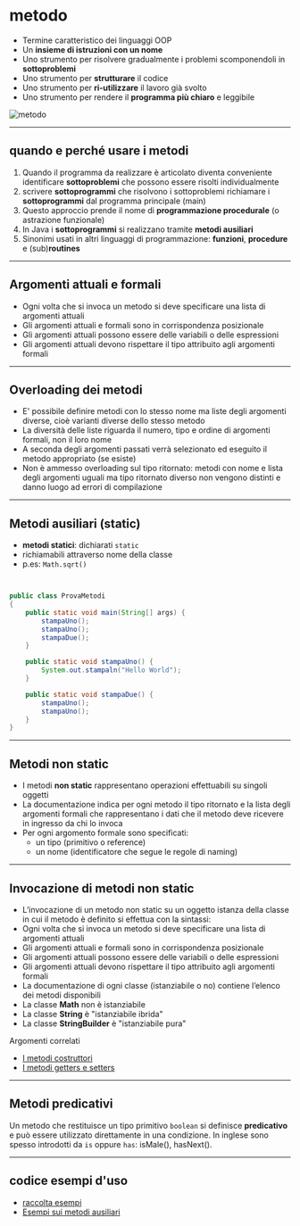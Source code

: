 # metodo

* Termine caratteristico dei linguaggi OOP
* Un  **insieme  di   istruzioni   con un nome** 
* Uno  strumento  per  risolvere gradualmente i problemi  scomponendoli  in **sottoproblemi**
* Uno strumento per **strutturare**  il codice
* Uno strumento per **ri-utilizzare** il lavoro già svolto
* Uno  strumento per rendere il **programma più chiaro** e leggibile

![metodo](https://raw.githubusercontent.com/maboglia/CorsoJava/master/appunti/img/Language/01_lang_base/02_classe_base/function.png)

---

## quando e perché usare i metodi

1. Quando il programma da realizzare è articolato diventa conveniente identificare **sottoproblemi** che possono essere risolti individualmente
2. scrivere **sottoprogrammi** che risolvono i sottoproblemi richiamare i **sottoprogrammi** dal programma principale (main)
3. Questo approccio prende il nome di **programmazione procedurale** (o astrazione funzionale)
4. In Java i **sottoprogrammi** si realizzano tramite **metodi ausiliari**
5. Sinonimi usati in altri linguaggi di programmazione: **funzioni**, **procedure** e (sub)**routines**

---

## Argomenti attuali e formali

* Ogni volta che si invoca un metodo si deve specificare una lista di argomenti attuali
* Gli argomenti attuali e formali sono in corrispondenza posizionale
* Gli argomenti attuali possono essere delle variabili o delle espressioni
* Gli argomenti attuali devono rispettare il tipo attribuito agli argomenti formali

---

## Overloading dei metodi

* E' possibile definire metodi con lo stesso nome ma liste degli argomenti diverse, cioè varianti diverse dello stesso metodo
* La diversità delle liste riguarda il numero, tipo e ordine di argomenti formali, non il loro nome
* A seconda degli argomenti passati verrà selezionato ed eseguito il metodo appropriato (se esiste)
* Non è ammesso overloading sul tipo ritornato: metodi con nome e lista degli argomenti uguali ma tipo ritornato diverso non vengono distinti e danno luogo ad errori di compilazione

---

## Metodi ausiliari (static)

* **metodi statici**: dichiarati `static`
* richiamabili attraverso nome della classe
* p.es: `Math.sqrt()`

```java


public class ProvaMetodi
{
	public static void main(String[] args) {
		stampaUno();
		stampaUno();
		stampaDue();
	}

	public static void stampaUno() {
		System.out.stampaln("Hello World");
	}

	public static void stampaDue() {
		stampaUno();
		stampaUno();
	}
}

```

---

## Metodi non static

* I metodi **non static** rappresentano operazioni effettuabili su singoli oggetti
* La documentazione indica per ogni metodo il tipo ritornato e la lista degli argomenti formali che rappresentano i dati che il metodo deve ricevere in ingresso da chi lo invoca
* Per ogni argomento formale sono specificati:
  * un tipo (primitivo o reference)
  * un nome (identificatore che segue le regole di naming)

---

## Invocazione di metodi non static

* L’invocazione di un metodo non static su un oggetto istanza della classe in cui il metodo è definito si effettua con la sintassi:
* Ogni volta che si invoca un metodo si deve specificare una lista di argomenti attuali
* Gli argomenti attuali e formali sono in corrispondenza posizionale
* Gli argomenti attuali possono essere delle variabili o delle espressioni
* Gli argomenti attuali devono rispettare il tipo attribuito agli argomenti formali
* La documentazione di ogni classe (istanziabile o no) contiene l’elenco dei metodi disponibili
* La classe **Math** non è istanziabile
* La classe **String** è "istanziabile ibrida"
* La classe **StringBuilder** è "istanziabile pura"

Argomenti correlati

* [I metodi costruttori](https://github.com/maboglia/CorsoJava/blob/master/appunti/010_3_classi_costruttori.md)
* [I metodi getters e setters](https://github.com/maboglia/CorsoJava/blob/master/appunti/010_4_classi_metodi_getter_setter.md)

---

## Metodi predicativi

Un metodo che restituisce un tipo primitivo `boolean` si definisce **predicativo** e può essere utilizzato direttamente in una condizione.
In inglese sono spesso introdotti da `is` oppure `has`: isMale(), hasNext(). 

---

## codice esempi d'uso

* [raccolta esempi](https://github.com/maboglia/CorsoJava/blob/master/esempi/06_MetodiAusiliari.md)
* [Esempi sui metodi ausiliari](https://github.com/maboglia/CorsoJava/tree/master/esempi/01_base/03_metodi_ausiliari)

